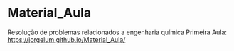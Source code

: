 # Material_Aula
Resolução de problemas relacionados a engenharia química
Primeira Aula: https://jorgelum.github.io/Material_Aula/
